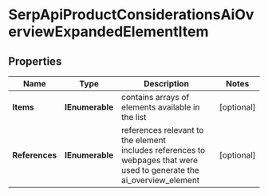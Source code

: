 # SerpApiProductConsiderationsAiOverviewExpandedElementItem


## Properties

| Name | Type | Description | Notes |
|------------ | ------------- | ------------- | -------------|
**Items** | **IEnumerable<AiOverviewElement>** | contains arrays of elements available in the list |[optional]|
**References** | **IEnumerable<AiAiOverviewReferenceInfo>** | references relevant to the element<br>includes references to webpages that were used to generate the ai_overview_element |[optional]|